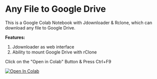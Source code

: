 # Any File to Google Drive
This is a Google Colab Notebook with Jdownloader & Rclone, which can download any file to Google Drive. 

<b>Features:</b>
1. Jdownloader as web interface
2. Ability to mount Google Drive with rClone

Click on the "Open in Colab" Button & Press Ctrl+F9

<a href="https://colab.research.google.com/github/cheems/Any-file-to-Google-Drive/blob/master/Any_file_to_Google_Drive.ipynb" target="_parent\"><img src="https://colab.research.google.com/assets/colab-badge.svg" alt="Open In Colab"/></a>

